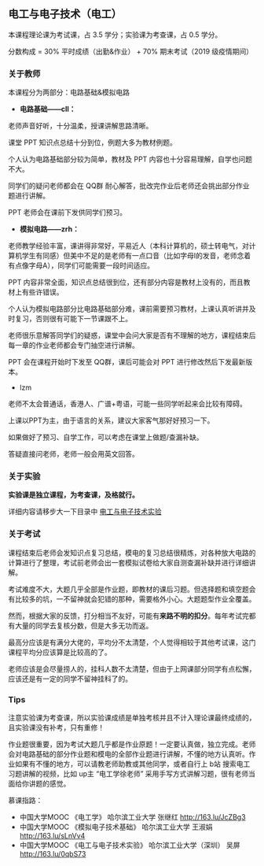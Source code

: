 ## 电工与电子技术（电工）

本课程理论课为考试课，占 3.5 学分；实验课为考查课，占 0.5 学分。

分数构成 = 30% 平时成绩（出勤&作业） + 70% 期末考试（2019 级疫情期间）

### 关于教师

本课程分为两部分：电路基础&模拟电路

- **电路基础——cll：**

老师声音好听，十分温柔，授课讲解思路清晰。

课堂 PPT 知识点总结十分到位，例题大多为教材例题。

个人认为电路基础部分较为简单，教材及 PPT 内容也十分容易理解，自学也问题不大。

同学们的疑问老师都会在 QQ群 耐心解答，批改完作业后老师还会挑出部分作业题进行讲解。

PPT 老师会在课前下发供同学们预习。

- **模拟电路——zrh：**

老师教学经验丰富，课讲得非常好，平易近人（本科计算机的，硕士转电气，对计算机学生有同感）但美中不足的是老师有一点口音（比如字母I的发音，老师念着有点像字母A），同学们可能需要一段时间适应。

PPT 内容非常全面，知识点总结很到位，还有部分内容是教材上没有的，而且教材上有些许错误。

个人认为模拟电路部分比电路基础部分难，课前需要预习教材，上课认真听讲并及时复习，否则很有可能下一节课跟不上。

老师很乐意解答同学们的疑惑，课堂中会问大家是否有不理解的地方，课程结束后每一章的作业老师都会专门抽空进行讲解。

PPT 会在课程开始时下发至 QQ群，课后可能会对 PPT 进行修改然后下发最新版本。

- lzm

老师不太会普通话，香港人、广谱+粤语，可能一些同学听起来会比较有障碍。

上课以PPT为主，由于语言的关系，建议大家客气那好好预习一下。

如果做好了预习、自学工作，可以考虑在课堂上做题/查漏补缺。

答疑直接问老师，老师一般会用英文回答。

### 关于实验

**实验课是独立课程，为考查课，及格就行。**

详细内容请移步大一下目录中 [电工与电子技术实验](../电工与电子技术实验)

### 关于考试

课程结束后老师会发知识点复习总结，模电的复习总结很精炼，对各种放大电路的计算进行了整理，考试前老师会出一套模拟试卷给大家自测查漏补缺并进行详细讲解。

考试难度不大，大题几乎全部是作业题，即教材的课后习题。但选择题和填空题会有比较多的坑，一不留神就会犯错的那种，需要格外小心。大题题型作业全覆盖。

然而，根据大家的反馈，打分相当不友好，可能有**来路不明的扣分**。每年考试完都有大量的同学去复核分数，但是大多无功而返。

最高分应该是有满分大佬的，平均分不太清楚，个人觉得相较于其他考试课，这门课程平均分应该算是比较高的了。

老师应该是会尽量捞人的，挂科人数不太清楚，但由于上网课部分同学有点松懈，应该还是有一定的同学不留神挂科了的。

### Tips

注意实验课为考查课，所以实验课成绩是单独考核并且不计入理论课最终成绩的，且实验课没有补考，只有重修！

作业题很重要，因为考试大题几乎都是作业原题！一定要认真做，独立完成。老师会对电路基础的部分作业题和模电的全部作业题进行讲解，不懂的地方认真听。作业如果有不懂的地方，可以请教老师助教或其他同学，或者自行上 b站 搜索电工习题讲解的视频，比如 up主 “电工学徐老师” 采用手写方式讲解习题，很有老师当面给你讲题的感觉。

慕课指路：

- 中国大学MOOC 《电工学》 哈尔滨工业大学 张继红 http://163.lu/JcZBg3 
- 中国大学MOOC 《模拟电子技术基础》 哈尔滨工业大学 王淑娟 http://163.lu/sLnVv4 
- 中国大学MOOC 《电工与电子技术实验》 哈尔滨工业大学（深圳） 吴屏 http://163.lu/0qbS73



